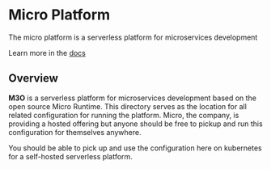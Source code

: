# Micro Platform

The micro platform is a serverless platform for microservices development

Learn more in the [docs](https://micro.mu/docs/platform.html)

## Overview

**M3O** is a serverless platform for microservices development based on the open source Micro Runtime. 
This directory serves as the location for all related configuration for running the platform. Micro, the company, 
is providing a hosted offering but anyone should be free to pickup and run this configuration for themselves anywhere.

You should be able to pick up and use the configuration here on kubernetes for a self-hosted serverless platform.
